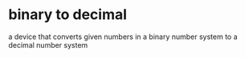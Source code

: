 # binary to decimal
a device that converts given numbers in a binary number system to a decimal number system
